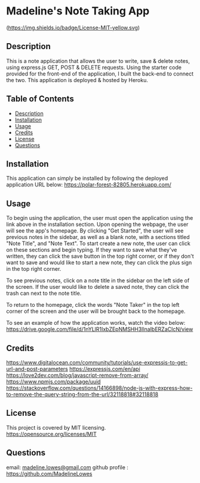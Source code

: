 # Madeline's Note Taking App
(https://img.shields.io/badge/License-MIT-yellow.svg)
  
## Description 
This is a note application that allows the user to write, save & delete notes, using express.js GET, POST & DELETE requests. Using the starter code provided for the front-end of the application, I built the back-end to connect the two. This application is deployed & hosted by Heroku.

## Table of Contents
- [Description](#description)
- [Installation](#installation)
- [Usage](#usage)
- [Credits](#credits)
- [License](#license)
- [Questions](#questions)
    
## Installation 
This application can simply be installed by following the deployed application URL below: 
https://polar-forest-82805.herokuapp.com/

## Usage 
To begin using the application, the user must open the application using the link above in the installation section. Upon opening the webpage, the user will see the app's homepage. By clicking "Get Started", the user will see previous notes in the sidebar, as well as a blank note, with a sections titled "Note Title", and "Note Text". To start create a new note, the user can click on these sections and begin typing. If they want to save what they've written, they can click the save button in the top right corner, or if they don't want to save and would like to start a new note, they can click the plus sign in the top right corner. 

To see previous notes, click on a note title in the sidebar on the left side of the screen. If the user would like to delete a saved note, they can click the trash can next to the note title.

To return to the homepage, click the words "Note Taker" in the top left corner of the screen and the user will be brought back to the homepage. 

To see an example of how the application works, watch the video below:
https://drive.google.com/file/d/1nYLlR1IxbZEpNMSHH3IlnaIbERZaCIcN/view

## Credits 
https://www.digitalocean.com/community/tutorials/use-expressjs-to-get-url-and-post-parameters
https://expressjs.com/en/api
https://love2dev.com/blog/javascript-remove-from-array/
https://www.npmjs.com/package/uuid
https://stackoverflow.com/questions/14166898/node-js-with-express-how-to-remove-the-query-string-from-the-url/32118818#32118818
                
## License
This project is covered by MIT licensing.
https://opensource.org/licenses/MIT
    
## Questions
email: madeline.lowes@gmail.com
github profile : https://github.com/MadelineLowes
